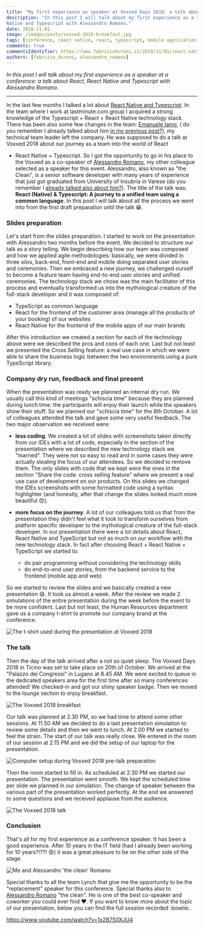 ```yaml
---
title: "My first experience as speaker at Voxxed Days 2018: a talk about React, React Native and Typescript"
description: "In this post I will talk about my first experience as a speaker at a conference: a talk about React, React
Native and Typescript with Alessandro Romano."
date: 2018-11-01
image: /images/posts/voxxed-2018-breakfast.jpg
tags: [conference, react native, react, typescript, mobile application development, web development]
comments: true
commentsIdentifier: https://www.fabrizioduroni.it/2018/11/01/react-native-typescript-conference-voxxed-2018/
authors: [fabrizio_duroni, alessandro_romano]
---
```


*In this post I will talk about my first experience as a speaker at a conference: a talk about React, React Native and
Typescript with Alessandro Romano.*

---

In the last few months I talked a lot
about [React Native and Typescript](/2018/07/04/react-native-typescript-existing-app/). In the team where I work at
lastminute.com group I acquired a strong knowledge of the Typescript + React + React Native technology stack. There has
been also some few changes in the team: [Emanuele Ianni](https://www.linkedin.com/in/emanueleianni/ "Emanuele Ianni"), (
do you remember I already talked about him [in my previous post?](/2018/03/20/golden-master-test-characterization-test-legacy-code/)),
my technical team leader left the company. He was supposed to do a talk at Voxxed 2018 about our journey as a team into the world of React
+ React Native + Typescript. So I got the opportunity to go in his place to the Voxxed as a co-speaker
of [Alessandro Romano](https://www.linkedin.com/in/alessandroromano92/ "Alessandro Romano"), my other colleague selected
as a speaker for this event. Alessandro, also known as "the Clean", is a senior software developer with many years of
experience that just got graduated from University of Insubria in Varese (do you remember
I [already talked also about him?](/2018/08/02/design-thinking-design-sprint-workshop/)). The title of the talk
was: **React (Native) & Typescript: A journey to a unified team using a common language**. In this post I will talk
about all the process we went into from the first draft preparation until the talk :grin:.

### Slides preparation

Let's start from the slides preparation. I started to work on the presentation with Alessandro two months before the
event. We decided to structure our talk as a story telling. We begin describing how our team was composed and how we
applied agile methodologies: basically, we were divided in three silos, back-end, front-end and mobile doing separated
user stories and ceremonies. Then we embraced a new journey, we challenged ourself to become a feature team having
end-to-end user stories and unified ceremonies. The technology stack we chose was the main facilitator of this process
and eventually transformed us into the mythological creature of the full-stack developer and it was composed of:

* TypeScript as common language
* React for the frontend of the customer area (manage all the products of your booking) of our websites
* React Native for the frontend of the mobile apps of our main brands

After this introduction we created a section for each of the technology above were we described the pros and cons of
each one. Last but not least we presented the Cross Selling feature: a real use case in which we were able to share the
business logic between the two environments using a pure TypeScript library.

### Company dry run, feedback and final present

When the presentation was ready we planned an internal dry run. We usually call this kind of meetings "schiscia time"
because they are planned during lunch time: the participants will enjoy their launch while the speakers show their
stuff. So we planned our "schiscia time" for the 8th October. A lot of colleagues attended the talk and gave some very
useful feedback. The two major observation we received were:

* **less coding**. We created a lot of slides with screenshots taken directly from our IDEs with a lot of code,
  especially in the section of the presentation where we described the new technology stack we "married". They were not
  so easy to read and in some cases they were actually stealing the focus of our attendees. So we decided to remove
  them. The only slides with code that we kept were the ones in the section "Share the code: cross selling feature"
  where we present a real use case of development on our products. On this slides we changed the IDEs screenshots with
  some formatted code using a syntax highlighter (and honestly, after that change the slides looked much more
  beautiful :heart_eyes:).

* **more focus on the journey**. A lot of our colleagues told us that from the presentation they didn't feel what it
  took to transform ourselves from platform specific developer to the mythological creature of the full-stack developer.
  In our presentation there were a lot details about React, React Native and TypeScript but not as much on our workflow
  with the new technology stack. In fact after choosing React + React Native + TypeScript we started to:
    * do pair programming without considering the technology skills
    * do end-to-end user stories, from the backend service to the frontend (mobile app and web)

So we started to review the slides and we basically created a new presentation :smile:. It took us almost a week. After
the review we made 2 simulations of the entire presentation during the week before the event to be more confident. Last
but not least, the Human Resources department gave us a company t-shirt to promote our company brand at the conference.

![The t-shirt used during the presentation at Voxxed 2018](/images/posts/voxxed-2018-tshirt.jpg)

### The talk

Then the day of the talk arrived after a not so quiet sleep. The Voxxed Days 2018 in Ticino was set to take place on
20th of October. We arrived at the "Palazzo dei Congressi" in Lugano at 8.45 AM. We were excited to queue in the
dedicated speakers area for the first time after so many conferences attended! We checked-in and got our shiny speaker
badge. Then we moved to the lounge section to enjoy breakfast.

![The Voxxed 2018 breakfast](/images/posts/voxxed-2018-breakfast.jpg)

Our talk was planned at 2.30 PM, so we had time to attend some other sessions. At 11.50 AM we decided to do a last
presentation simulation to review some details and then we went to lunch. At 2.00 PM we started to feel the strain. The
start of our talk was really close. We entered in the room of our session at 2.15 PM and we did the setup of our laptop
for the presentation.

![Computer setup during Voxxed 2018 pre-talk preparation](/images/posts/voxxed-2018-pre-talk.jpg)

Then the room started to fill in. As scheduled at 2.30 PM we started our presentation. The presentation went smooth. We
kept the scheduled time per slide we planned in our simulation. The change of speaker between the various part of the
presentation worked perfectly. At the end we answered to some questions and we received applause from the audience.

![The Voxxed 2018 talk](/images/posts/voxxed-2018-talk.jpg)

### Conclusion

That's all for my first experience as a conference speaker. It has been a good experience. After 10 years in the IT
field (had I already been working for 10 years?!??! :cold_sweat:) it was a great pleasure to be on the other side of the
stage.

![Me and Alessandro 'the clean' Romano](/images/posts/voxxed-2018-clean.jpg)

Special thanks to all the team Lynch that give me the opportunity to be the "replacement" speaker for this conference.
Special thanks also to  [Alessandro Romano](https://www.linkedin.com/in/alessandroromano92/ "Alessandro Romano") "the
clean". He is one of the best co-speaker and coworker you could ever find :heart:. If you want to know more about the
topic of our presentation, below you can find the full session recorded :bowtie:.

https://www.youtube.com/watch?v=1x2B7S0XJU4
